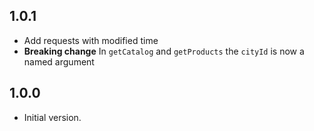 ## 1.0.1

- Add requests with modified time
- **Breaking change** In `getCatalog` and `getProducts` the `cityId` is now a named argument

## 1.0.0

- Initial version.
